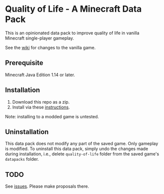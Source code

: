 # Quality of Life - A Minecraft Data Pack

This is an opinionated data pack to improve quality of life in vanilla Minecraft single-player gameplay.

See the [wiki](https://github.com/rlan/quality-of-life/wiki) for changes to the vanilla game.


## Prerequisite

Minecraft Java Edition 1.14 or later.


## Installation

1. Download this repo as a zip.
2. Install via these [instructions](https://minecraft.fandom.com/wiki/Tutorials/Installing_a_data_pack).

Note: installing to a modded game is untested.


## Uninstallation

This data pack does not modify any part of the saved game. Only gameplay is modified. To uninstall this data pack, simply undo the changes made during installation, i.e., delete `quality-of-life` folder from the saved game's `datapacks` folder.


## TODO

See [issues](https://github.com/rlan/quality-of-life/issues). Please make proposals there.
